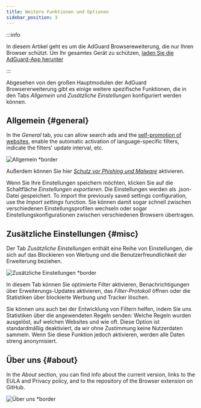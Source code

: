 ```yaml
---
title: Weitere Funktionen und Optionen
sidebar_position: 3
---
```


:::info

In diesem Artikel geht es um die AdGuard Browsereweiterung, die nur Ihren Browser schützt. Um Ihr gesamtes Gerät zu schützen, [laden Sie die AdGuard-App herunter](https://agrd.io/download-kb-adblock)

:::

Abgesehen von den großen Hauptmodulen der AdGuard Browsererweiterung gibt es einige weitere spezifische Funktionen, die in den Tabs _Allgemein_ und _Zusätzliche Einstellungen_ konfiguriert werden können.

## Allgemein {#general}

In the _General_ tab, you can allow search ads and the [self-promotion of websites](/general/ad-filtering/search-ads), enable the automatic activation of language-specific filters, indicate the filters' update interval, etc.

![Allgemein \*border](https://cdn.adtidy.org/content/Kb/ad_blocker/browser_extension/ad_blocker_browser_extension_general.png)

Außerdem können Sie hier [_Schutz vor Phishing und Malware_](/general/browsing-security) aktivieren.

Wenn Sie Ihre Einstellungen speichern möchten, klicken Sie auf die Schaltfläche _Einstellungen exportieren_. Die Einstellungen werden als .json-Datei gespeichert. To import the previously saved settings configuration, use the _Import settings_ function. Sie können damit sogar schnell zwischen verschiedenen Einstellungsprofilen wechseln oder sogar Einstellungskonfigurationen zwischen verschiedenen Browsern übertragen.

## Zusätzliche Einstellungen {#misc}

Der Tab _Zusätzliche Einstellungen_ enthält eine Reihe von Einstellungen, die sich auf das Blockieren von Werbung und die Benutzerfreundlichkeit der Erweiterung beziehen.

![Zusätzliche Einstellungen \*border](https://cdn.adtidy.org/content/Kb/ad_blocker/browser_extension/ad_blocker_browser_extension_additional_settings.png)

In diesem Tab können Sie optimierte Filter aktivieren, Benachrichtigungen über Erweiterungs-Updates aktivieren, das _Filter-Protokoll_ öffnen oder die Statistiken über blockierte Werbung und Tracker löschen.

Sie können uns auch bei der Entwicklung von Filtern helfen, indem Sie uns Statistiken über die angewendeten Regeln senden: Welche Regeln wurden ausgelöst, auf welchen Websites und wie oft. Diese Option ist standardmäßig deaktiviert, da wir ohne Zustimmung keine Nutzerdaten sammeln. Wenn Sie diese Funktion jedoch aktivieren, werden alle Daten streng anonymisiert.

## Über uns {#about}

In the _About_ section, you can find info about the current version, links to the EULA and Privacy policy, and to the repository of the Browser extension on GitHub.

![Über uns \*border](https://cdn.adtidy.org/content/Kb/ad_blocker/browser_extension/ad_blocker_browser_extension_about.png)
